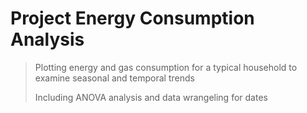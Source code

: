 # Project Energy Consumption Analysis

> Plotting energy and gas consumption for a typical household to examine seasonal and temporal trends
> 
> Including ANOVA analysis and data wrangeling for dates
